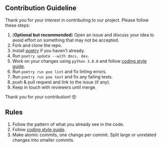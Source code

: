 ## Contribution Guideline

Thank you for your interest in contributing to our project. Please follow these steps:

1. (**Optional but recommended**) Open an issue and discuss your idea to avoid effort on something that may not be accepted.
2. Fork and clone the repo.
3. Install [poetry](https://python-poetry.org/) if you haven't already.
4. Run `poetry update --with docs, dev`.
5. Work on your changes using `python 3.8.0` and follow [coding style guide](./CODING.md).
6. Run `poetry run poe lint` and fix linting errors.
7. Run `poetry run poe test` and fix any failing tests.
8. push & pull request and link to the issue  (if any).
9. Keep in touch with reviewers until merge.

Thank you for your contribution! 😍

## Rules

1. Follow the pattern of what you already see in the code. 
2. Follow [coding style guide](./CODING.md).
2. Make atomic commits, one change per commit. Split large or unrelated changes into smaller commits.
